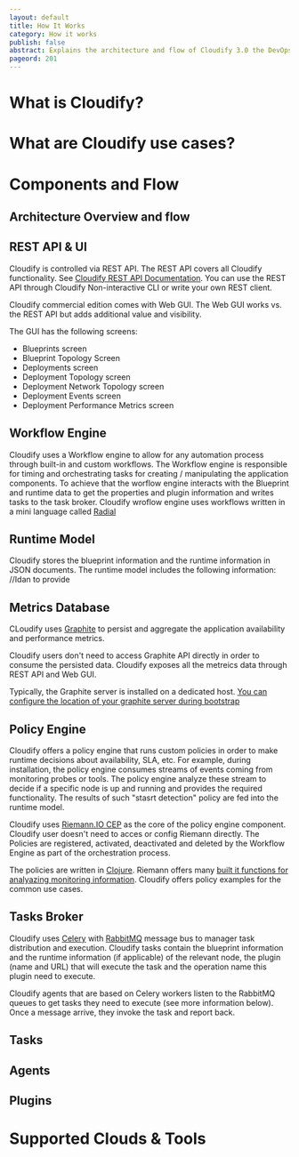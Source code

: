 ```yaml
---
layout: default
title: How It Works
category: How it works
publish: false
abstract: Explains the architecture and flow of Cloudify 3.0 the DevOps Orchestrator
pageord: 201
--- 
```


# What is Cloudify?

# What are Cloudify use cases?

# Components and Flow

## Architecture Overview and flow

## REST API & UI
Cloudify is controlled via REST API. The REST API covers all Cloudify functionality. See [Cloudify REST API Documentation](http://www.blabla.org/docs).
You can use the REST API through Cloudify Non-interactive CLI or write your own REST client.

Cloudify commercial edition comes with Web GUI. The Web GUI works vs. the REST API but adds additional value and visibility.

The GUI has the following screens:
* Blueprints screen
* Blueprint Topology Screen
* Deployments screen
* Deployment Topology screen
* Deployment Network Topology screen
* Deployment Events screen
* Deployment Performance Metrics screen


## Workflow Engine
Cloudify uses a Workflow engine to allow for any automation process through built-in and custom workflows.
The Workflow engine is responsible for timing and orchestrating tasks for creating / manipulating the application components. To achieve that the worflow engine interacts with the Blueprint and runtime data to get the properties and plugin information and writes tasks to the task broker.
Cloudify wroflow engine uses workflows written in a mini language called [Radial](http://ruote.rubyforge.org/definitions.html#radial)

## Runtime Model

Cloudify stores the blueprint information and the runtime information in JSON documents. The runtime model includes the following information: //Idan to provide 

## Metrics Database

CLoudify uses [Graphite](http://graphite.readthedocs.org/en/latest/overview.html) to persist and aggregate the application availability and performance metrics.

Cloudify users don't need to access Graphite API directly in order to consume the persisted data. Cloudify exposes all the metreics data through REST API and Web GUI.

Typically, the Graphite server is installed on a dedicated host. [You can configure the location of your graphite server during bootstrap](#)

## Policy Engine

Cloudify offers a policy engine that runs custom policies in order to make runtime decisions about availability, SLA, etc. For example, during installation, the policy engine consumes streams of events coming from monitoring probes or tools. The policy engine analyze these stream to decide if a specific node is up and running and provides the required functionality. The results of such "stasrt detection" policy are fed into the runtime model.

Cloudify uses [Riemann.IO CEP](http://riemann.io/) as the core of the policy engine component. Cloudify user doesn't need to acces or config Riemann directly. The Policies are registered, activated, deactivated and deleted by the Workflow Engine as part of the orchestration process.

The policies are written in [Clojure](http://clojure.org/). Riemann offers many [built it functions for analyazing monitoring information](http://riemann.io/api.html).
Cloudify offers policy examples for the common use cases.

## Tasks Broker

Cloudify uses [Celery](http://www.celeryproject.org/) with [RabbitMQ](http://www.rabbitmq.com/) message bus to manager task distribution and execution.
Cloudify tasks contain the blueprint information and the runtime information (if applicable) of the relevant node, the plugin (name and URL) that will execute the task and the operation name this plugin need to execute.

Cloudify agents that are based on Celery workers listen to the RabbitMQ queues to get tasks they need to execute (see more information below). Once a message arrive, they invoke the task and report back.

## Tasks

## Agents

## Plugins

# Supported Clouds & Tools
